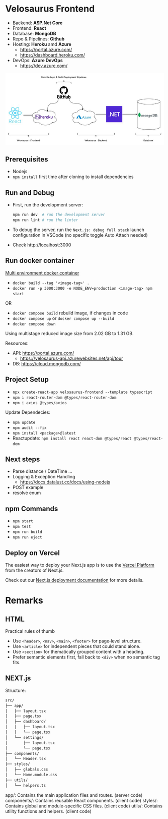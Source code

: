 # Velosaurus Frontend

- Backend: **ASP.Net Core**
- Frontend: **React**
- Database: **MongoDB**
- Repo & Pipelines: **Github**
- Hosting: **Heroku** amd **Azure**
  - <https://portal.azure.com/>
  - <https://dashboard.heroku.com/>
- DevOps: **Azure DevOps**
  - <https://dev.azure.com/>

![Project Structure](velosaurus_architecture.jpg)

## Prerequisites

- Nodejs
- `npm install` first time after cloning to install dependencies

## Run and Debug

- First, run the development server:

    ```bash
    npm run dev  # run the development server
    npm run lint # run the linter
    ```

- To debug the server, run the `Next.js: debug full stack` launch configuration in VSCode (no specific toggle Auto Attach needed)

- Check <http://localhost:3000>

## Run docker container

[Multi environment docker container](https://github.com/vercel/next.js/tree/canary/examples/with-docker-multi-env)

- `docker build --tag '<image-tag>' .`
- `docker run -p 3000:3000 -e NODE_ENV=production <image-tag> npm start`

OR

- `docker compose build` rebuild image, if changes in code
- `docker compose up` or `docker compose up --build`
- `docker compose down`

Using multistage reduced image size from 2.02 GB to 1.31 GB.

Resources:

- API: <https://portal.azure.com/>
  - <https://velosaurus-api.azurewebsites.net/api/tour>
- DB: <https://cloud.mongodb.com/>

## Project Setup

- `npx create-react-app velosaurus-frontend --template typescript`
- `npm i react-router-dom @types/react-router-dom`
- `npm i axios @types/axios`

Update Dependecies:

- `npm update`
- `npm audit --fix`
- `npm install <package>@latest`
- Reactupdate: `npm install react react-dom @types/react @types/react-dom`

## Next steps

- Parse distance / DateTime ...
- Logging & Exception Handling
  - <https://docs.datalust.co/docs/using-nodejs>
- POST example
- resolve enum

## npm Commands

- `npm start`
- `npm test`
- `npm run build`
- `npm run eject`

## Deploy on Vercel

The easiest way to deploy your Next.js app is to use the [Vercel Platform](https://vercel.com/new?utm_medium=default-template&filter=next.js&utm_source=create-next-app&utm_campaign=create-next-app-readme) from the creators of Next.js.

Check out our [Next.js deployment documentation](https://nextjs.org/docs/app/building-your-application/deploying) for more details.

# Remarks

## HTML

Practical rules of thumb

- Use `<header>`, `<nav>`, `<main>`, `<footer>` for page‑level structure.
- Use `<article>` for independent pieces that could stand alone.
- Use `<section>` for thematically grouped content with a heading.
- Prefer semantic elements first, fall back to `<div>` when no semantic tag fits.

## NEXT.js

Structure:

```bash
src/
├── app/
│   ├── layout.tsx
│   ├── page.tsx
│   ├── dashboard/
│   │   ├── layout.tsx
│   │   └── page.tsx
│   └── settings/
│       ├── layout.tsx
│       └── page.tsx
├── components/
│   └── Header.tsx
├── styles/
│   ├── globals.css
│   └── Home.module.css
├── utils/
│   └── helpers.ts
```

app/: Contains the main application files and routes. (server code)
components/: Contains reusable React components. (client code)
styles/: Contains global and module-specific CSS files. (client code)
utils/: Contains utility functions and helpers. (client code)
